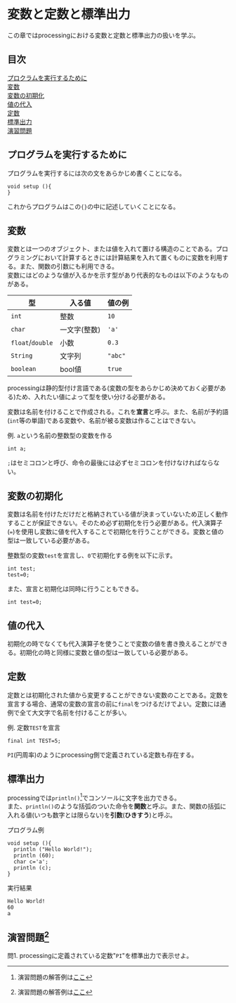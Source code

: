 # 変数と定数と標準出力
この章ではprocessingにおける変数と定数と標準出力の扱いを学ぶ。

## 目次
[プロクラムを実行するために](#プログラムを実行するために)  
[変数](#変数)  
[変数の初期化](#変数の初期化)  
[値の代入](#値の代入)  
[定数](#定数)  
[標準出力](#標準出力)  
[演習問題](#演習問題1)

## プログラムを実行するために
プログラムを実行するには次の文をあらかじめ書くことになる。
```
void setup (){
}
```
これからプログラムはこの`{}`の中に記述していくことになる。

## 変数
変数とは一つのオブジェクト、または値を入れて置ける構造のことである。プログラミングにおいて計算するときには計算結果を入れて置くものに変数を利用する。また、関数の引数にも利用できる。  
変数にはどのような値が入るかを示す型があり代表的なものは以下のようなものがある。

|型|入る値|値の例|
|-|-|-|
|`int`|整数|`10`|
|`char`|一文字(整数)|`'a'`|
|`float`/`double`|小数|`0.3`|
|`String`|文字列|`"abc"`|
|`boolean`|bool値|`true`|

processingは静的型付け言語である(変数の型をあらかじめ決めておく必要がある)ため、入れたい値によって型を使い分ける必要がある。

変数は名前を付けることで作成される。これを**宣言**と呼ぶ。また、名前が予約語(`int`等の単語)である変数や、名前が被る変数は作ることはできない。

例. `a`という名前の整数型の変数を作る
```
int a;
```
`;`はセミコロンと呼び、命令の最後には必ずセミコロンを付けなければならない。

## 変数の初期化
変数は名前を付けただけだと格納されている値が決まっていないため正しく動作することが保証できない。そのため必ず初期化を行う必要がある。代入演算子(`=`)を使用し変数に値を代入することで初期化を行うことができる。変数と値の型は一致している必要がある。

整数型の変数`test`を宣言し、`0`で初期化する例を以下に示す。
```
int test;
test=0;
```
また、宣言と初期化は同時に行うこともできる。
```
int test=0;
```

## 値の代入
初期化の時でなくても代入演算子を使うことで変数の値を書き換えることができる。初期化の時と同様に変数と値の型は一致している必要がある。

## 定数
定数とは初期化された値から変更することができない変数のことである。定数を宣言する場合、通常の変数の宣言の前に`final`をつけるだけでよい。定数には通例で全て大文字で名前を付けることが多い。

例. 定数`TEST`を宣言
```
final int TEST=5;
```
`PI`(円周率)のようにprocessing側で定義されている定数も存在する。

## 標準出力
processingでは`println()`[^1]でコンソールに文字を出力できる。  
また、`println()`のような括弧のついた命令を**関数**と呼ぶ。また、関数の括弧に入れる値(いつも数字とは限らない)を**引数**(**ひきすう**)と呼ぶ。

プログラム例
```
void setup (){
  println ("Hello World!");
  println (60);
  char c='a';
  println (c);
}
```
実行結果
```
Hello World!
60
a

```

## 演習問題[^1]
問1. processingに定義されている定数"`PI`"を標準出力で表示せよ。

[^1]: 演習問題の解答例は[ここ](answers.md)